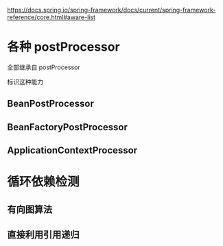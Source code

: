 https://docs.spring.io/spring-framework/docs/current/spring-framework-reference/core.html#aware-list


# 各种 postProcessor

全部继承自 postProcessor

标识这种能力

## BeanPostProcessor

## BeanFactoryPostProcessor

## ApplicationContextProcessor

# 循环依赖检测

## 有向图算法

## 直接利用引用递归